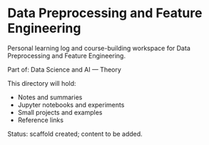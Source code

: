 # Data Preprocessing and Feature Engineering

Personal learning log and course-building workspace for Data Preprocessing and Feature Engineering.

Part of: Data Science and AI — Theory

This directory will hold:
- Notes and summaries
- Jupyter notebooks and experiments
- Small projects and examples
- Reference links

Status: scaffold created; content to be added.
